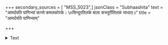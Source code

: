 +++
secondary_sources = [ "MSS_5023",]
jsonClass = "Subhaashita"
text = "आमर्दयति पाणिभ्यां कान्ते कमलकोरके।  \nसिन्दूरतिलके बाला कस्तूरीतिलकं व्यधात्॥"
title = "आमर्दयति पाणिभ्याम्"

+++

<details><summary>Text</summary>

आमर्दयति पाणिभ्यां कान्ते कमलकोरके।  
सिन्दूरतिलके बाला कस्तूरीतिलकं व्यधात्॥
</details>
